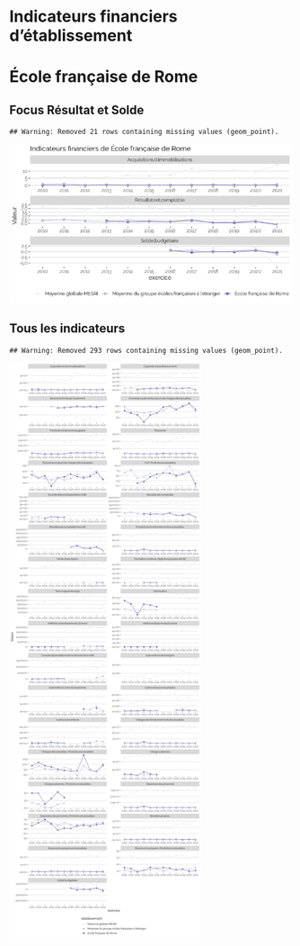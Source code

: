 Indicateurs financiers d’établissement
================

# École française de Rome

## Focus Résultat et Solde

    ## Warning: Removed 21 rows containing missing values (geom_point).

![](école_française_de_rome_files/figure-gfm/etab.focus-1.png)<!-- -->

## Tous les indicateurs

    ## Warning: Removed 293 rows containing missing values (geom_point).

![](école_française_de_rome_files/figure-gfm/etab-1.png)<!-- -->
